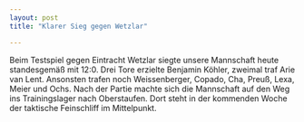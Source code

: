 ```yaml
---
layout: post
title: "Klarer Sieg gegen Wetzlar"

---
```


Beim Testspiel gegen Eintracht Wetzlar siegte unsere Mannschaft heute standesgemäß mit 12:0. Drei Tore erzielte Benjamin Köhler, zweimal traf Arie van Lent. Ansonsten trafen noch Weissenberger, Copado, Cha, Preuß, Lexa, Meier und Ochs. Nach der Partie machte sich die Mannschaft auf den Weg ins Trainingslager nach Oberstaufen. Dort steht in der kommenden Woche der taktische Feinschliff im Mittelpunkt.


